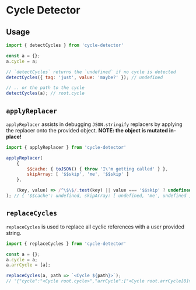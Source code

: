 
Cycle Detector
==============

## Usage

```js
import { detectCycles } from 'cycle-detector'

const a = {};
a.cycle = a;

// `detectCycles` returns the `undefined` if no cycle is detected
detectCycles({ tag: 'just', value: 'maybe?' }); // undefined

// .. or the path to the cycle
detectCycles(a); // root.cycle
```

## `applyReplacer`

`applyReplacer` assists in debugging `JSON.stringify` replacers by applying the replacer onto the provided object. **NOTE: the object is mutated in-place!**

```js
import { applyReplacer } from 'cycle-detector'

applyReplacer(
    {
        $$cache: { toJSON() { throw 'I\'m getting called' } },
        skipArray: [ '$$skip', 'me', '$$skip' ]
    },

    (key, value) => /^\$\$/.test(key) || value === '$$skip' ? undefined : value
); // { '$$cache': undefined, skipArray: [ undefined, 'me', undefined ] }
```

## `replaceCycles`

`replaceCycles` is used to replace all cyclic references with a user provided string.

```js
import { replaceCycles } from 'cycle-detector'

const a = {};
a.cycle = a;
a.arrCycle = [a];

replaceCycles(a, path => `<Cycle ${path}>`);
// '{"cycle":"<Cycle root.cycle>","arrCycle":["<Cycle root.arrCycle[0]>"]}'
```
